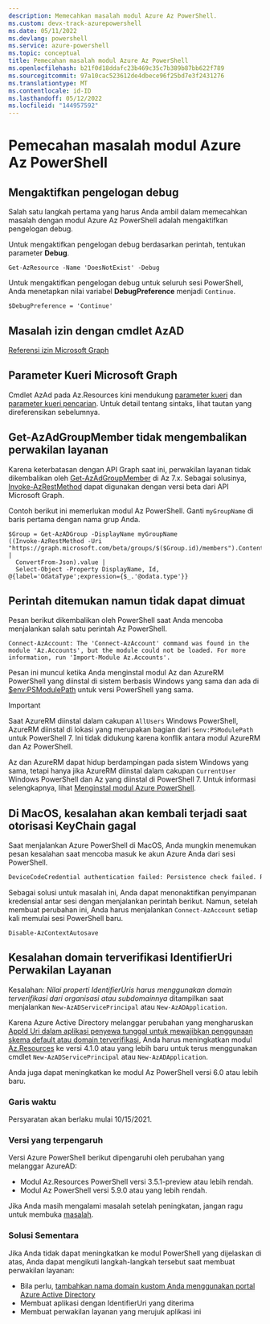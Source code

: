 ```yaml
---
description: Memecahkan masalah modul Azure Az PowerShell.
ms.custom: devx-track-azurepowershell
ms.date: 05/11/2022
ms.devlang: powershell
ms.service: azure-powershell
ms.topic: conceptual
title: Pemecahan masalah modul Azure Az PowerShell
ms.openlocfilehash: b21f0d18ddafc23b469c35c7b389b87bb622f789
ms.sourcegitcommit: 97a10cac523612de4dbece96f25bd7e3f2431276
ms.translationtype: MT
ms.contentlocale: id-ID
ms.lasthandoff: 05/12/2022
ms.locfileid: "144957592"
---
```

# <a name="troubleshooting-the-azure-az-powershell-module"></a>Pemecahan masalah modul Azure Az PowerShell

## <a name="enable-debug-logging"></a>Mengaktifkan pengelogan debug

Salah satu langkah pertama yang harus Anda ambil dalam memecahkan masalah dengan modul Azure Az PowerShell adalah mengaktifkan pengelogan debug.

Untuk mengaktifkan pengelogan debug berdasarkan perintah, tentukan parameter **Debug**.

```azurepowershell-interactive
Get-AzResource -Name 'DoesNotExist' -Debug
```

Untuk mengaktifkan pengelogan debug untuk seluruh sesi PowerShell, Anda menetapkan nilai variabel **DebugPreference** menjadi `Continue`.

```powershell-interactive
$DebugPreference = 'Continue'
```

## <a name="permission-issues-with-azad-cmdlets"></a>Masalah izin dengan cmdlet AzAD

[Referensi izin Microsoft Graph](/graph/permissions-reference)

## <a name="microsoft-graph-query-parameters"></a>Parameter Kueri Microsoft Graph

Cmdlet AzAd pada Az.Resources kini mendukung [parameter kueri](/graph/query-parameters) dan [parameter kueri pencarian](/graph/search-query-parameter). Untuk detail tentang sintaks, lihat tautan yang direferensikan sebelumnya.

## <a name="get-azadgroupmember-doesnt-return-service-principals"></a>Get-AzAdGroupMember tidak mengembalikan perwakilan layanan

Karena keterbatasan dengan API Graph saat ini, perwakilan layanan tidak dikembalikan oleh [Get-AzAdGroupMember](/powershell/module/az.resources/get-azadgroupmember) di Az 7.x. Sebagai solusinya, [Invoke-AzRestMethod](/powershell/module/az.accounts/invoke-azrestmethod) dapat digunakan dengan versi beta dari API Microsoft Graph.

Contoh berikut ini memerlukan modul Az PowerShell. Ganti `myGroupName` di baris pertama dengan nama grup Anda.

```azurepowershell-interactive
$Group = Get-AzADGroup -DisplayName myGroupName
((Invoke-AzRestMethod -Uri "https://graph.microsoft.com/beta/groups/$($Group.id)/members").Content |
  ConvertFrom-Json).value |
  Select-Object -Property DisplayName, Id, @{label='OdataType';expression={$_.'@odata.type'}}
```

## <a name="command-found-but-could-not-be-loaded"></a>Perintah ditemukan namun tidak dapat dimuat

Pesan berikut dikembalikan oleh PowerShell saat Anda mencoba menjalankan salah satu perintah Az PowerShell.

```Output
Connect-AzAccount: The 'Connect-AzAccount' command was found in the module 'Az.Accounts', but the module could not be loaded. For more information, run 'Import-Module Az.Accounts'.
```

Pesan ini muncul ketika Anda menginstal modul Az dan AzureRM PowerShell yang diinstal di sistem berbasis Windows yang sama dan ada di [$env:PSModulePath](/powershell/module/microsoft.powershell.core/about/about_psmodulepath) untuk versi PowerShell yang sama.

> [!IMPORTANT]
> Saat AzureRM diinstal dalam cakupan `AllUsers` Windows PowerShell, AzureRM diinstal di lokasi yang merupakan bagian dari `$env:PSModulePath` untuk PowerShell 7. Ini tidak didukung karena konflik antara modul AzureRM dan Az PowerShell.

Az dan AzureRM dapat hidup berdampingan pada sistem Windows yang sama, tetapi hanya jika AzureRM diinstal dalam cakupan `CurrentUser` Windows PowerShell dan Az yang diinstal di PowerShell 7. Untuk informasi selengkapnya, lihat [Menginstal modul Azure PowerShell](/powershell/azure/install-az-ps).

## <a name="on-macos-an-error-returns-when-keychain-authorization-fails"></a>Di MacOS, kesalahan akan kembali terjadi saat otorisasi KeyChain gagal

Saat menjalankan Azure PowerShell di MacOS, Anda mungkin menemukan pesan kesalahan saat mencoba masuk ke akun Azure Anda dari sesi PowerShell.

```txt
DeviceCodeCredential authentication failed: Persistence check failed. Reason: KeyChain authorization/authentication failed. .Error code: -25293. OS error code -25293.
```

Sebagai solusi untuk masalah ini, Anda dapat menonaktifkan penyimpanan kredensial antar sesi dengan menjalankan perintah berikut. Namun, setelah membuat perubahan ini, Anda harus menjalankan `Connect-AzAccount` setiap kali memulai sesi PowerShell baru.

```azurepowershell
Disable-AzContextAutosave
```

## <a name="service-principal-identifieruri-verified-domain-error"></a>Kesalahan domain terverifikasi IdentifierUri Perwakilan Layanan

Kesalahan: _Nilai properti IdentifierUris harus menggunakan domain terverifikasi dari organisasi atau subdomainnya_ ditampilkan saat menjalankan `New-AzADServicePrincipal` atau `New-AzADApplication`.

Karena Azure Active Directory melanggar perubahan yang mengharuskan [AppId Uri dalam aplikasi penyewa tunggal untuk mewajibkan penggunaan skema default atau domain terverifikasi](/azure/active-directory/develop/reference-breaking-changes#appid-uri-in-single-tenant-applications-will-require-use-of-default-scheme-or-verified-domains), Anda harus meningkatkan modul [Az.Resources](https://www.powershellgallery.com/packages/Az.Resources) ke versi 4.1.0 atau yang lebih baru untuk terus menggunakan cmdlet `New-AzADServicePrincipal` atau `New-AzADApplication`.

Anda juga dapat meningkatkan ke modul Az PowerShell versi 6.0 atau lebih baru.

### <a name="timeline"></a>Garis waktu

Persyaratan akan berlaku mulai 10/15/2021.

### <a name="impacted-versions"></a>Versi yang terpengaruh

Versi Azure PowerShell berikut dipengaruhi oleh perubahan yang melanggar AzureAD:

- Modul Az.Resources PowerShell versi 3.5.1-preview atau lebih rendah.
- Modul Az PowerShell versi 5.9.0 atau yang lebih rendah.

Jika Anda masih mengalami masalah setelah peningkatan, jangan ragu untuk membuka [masalah](https://github.com/Azure/azure-powershell/issues/new?assignees=&labels=needs-triage&template=az-module-bug-report.md&title=).

### <a name="workaround"></a>Solusi Sementara

Jika Anda tidak dapat meningkatkan ke modul PowerShell yang dijelaskan di atas, Anda dapat mengikuti langkah-langkah tersebut saat membuat perwakilan layanan:

- Bila perlu, [tambahkan nama domain kustom Anda menggunakan portal Azure Active Directory](/azure/active-directory/fundamentals/add-custom-domain)
- Membuat aplikasi dengan IdentifierUri yang diterima
- Membuat perwakilan layanan yang merujuk aplikasi ini
